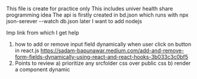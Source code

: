 This file is create for practice only
This includes univer health share programming idea
The api is firstly created in bd.json which runs with npx json-serever --watch db.json
later I want to add nodejs

Imp link from which I get help 
1. how to add or remove input field dynamically when user click on button in react.js
https://sadam-bapunawar.medium.com/add-and-remove-form-fields-dynamically-using-react-and-react-hooks-3b033c3c0bf5
2. Points to review 
    a) prioritize any srcfolder css over public css
    b) render a component dynamic 